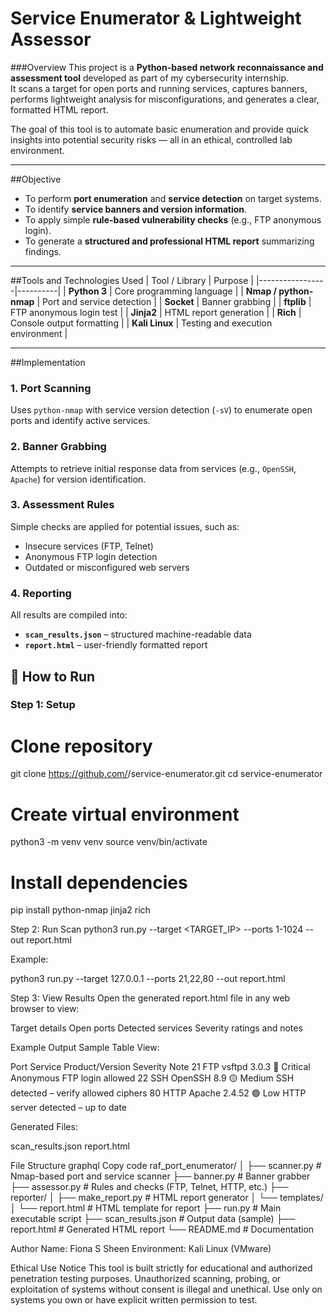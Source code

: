 # Service Enumerator & Lightweight Assessor

###Overview
This project is a **Python-based network reconnaissance and assessment tool** developed as part of my cybersecurity internship.  
It scans a target for open ports and running services, captures banners, performs lightweight analysis for misconfigurations, and generates a clear, formatted HTML report.

The goal of this tool is to automate basic enumeration and provide quick insights into potential security risks — all in an ethical, controlled lab environment.

---

##Objective
- To perform **port enumeration** and **service detection** on target systems.  
- To identify **service banners and version information**.  
- To apply simple **rule-based vulnerability checks** (e.g., FTP anonymous login).  
- To generate a **structured and professional HTML report** summarizing findings.  

---

##Tools and Technologies Used
| Tool / Library | Purpose |
|-----------------|----------|
| **Python 3** | Core programming language |
| **Nmap / python-nmap** | Port and service detection |
| **Socket** | Banner grabbing |
| **ftplib** | FTP anonymous login test |
| **Jinja2** | HTML report generation |
| **Rich** | Console output formatting |
| **Kali Linux** | Testing and execution environment |

---

##Implementation

### 1. **Port Scanning**
Uses `python-nmap` with service version detection (`-sV`) to enumerate open ports and identify active services.

### 2. **Banner Grabbing**
Attempts to retrieve initial response data from services (e.g., `OpenSSH`, `Apache`) for version identification.

### 3. **Assessment Rules**
Simple checks are applied for potential issues, such as:
- Insecure services (FTP, Telnet)
- Anonymous FTP login detection
- Outdated or misconfigured web servers

### 4. **Reporting**
All results are compiled into:
- **`scan_results.json`** – structured machine-readable data  
- **`report.html`** – user-friendly formatted report 

## 🚀 How to Run

### Step 1: Setup
# Clone repository
git clone https://github.com/<your-username>/service-enumerator.git
cd service-enumerator

# Create virtual environment
python3 -m venv venv
source venv/bin/activate

# Install dependencies
pip install python-nmap jinja2 rich

Step 2: Run Scan
python3 run.py --target <TARGET_IP> --ports 1-1024 --out report.html

Example:

python3 run.py --target 127.0.0.1 --ports 21,22,80 --out report.html

Step 3: View Results
Open the generated report.html file in any web browser to view:

 Target details
 Open ports
 Detected services
 Severity ratings and notes

Example Output
Sample Table View:

Port	Service	Product/Version	Severity	Note
21	FTP	vsftpd 3.0.3	🔴 Critical	Anonymous FTP login allowed
22	SSH	OpenSSH 8.9	🟡 Medium	SSH detected – verify allowed ciphers
80	HTTP	Apache 2.4.52	🟢 Low	HTTP server detected – up to date

Generated Files:

 scan_results.json
 report.html

File Structure
graphql
Copy code
raf_port_enumerator/
│
├── scanner.py          # Nmap-based port and service scanner
├── banner.py           # Banner grabber
├── assessor.py         # Rules and checks (FTP, Telnet, HTTP, etc.)
├── reporter/
│   ├── make_report.py  # HTML report generator
│   └── templates/
│       └── report.html # HTML template for report
├── run.py              # Main executable script
├── scan_results.json   # Output data (sample)
├── report.html         # Generated HTML report
└── README.md           # Documentation

Author
Name: Fiona S Sheen
Environment: Kali Linux (VMware)

Ethical Use Notice
This tool is built strictly for educational and authorized penetration testing purposes.
Unauthorized scanning, probing, or exploitation of systems without consent is illegal and unethical.
Use only on systems you own or have explicit written permission to test.
